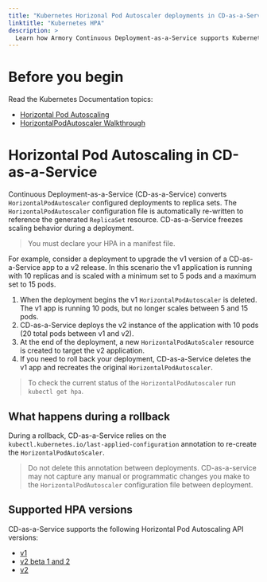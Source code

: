 ```yaml
---
title: "Kubernetes Horizonal Pod Autoscaler deployments in CD-as-a-Service"
linktitle: "Kubernetes HPA"
description: >
  Learn how Armory Continuous Deployment-as-a-Service supports Kubernetes deployments with Horizontal Pod Autoscaling.
---
```


# Before you begin
Read the Kubernetes Documentation topics: 
- [Horizontal Pod Autoscaling](https://kubernetes.io/docs/tasks/run-application/horizontal-pod-autoscale/)
- [HorizontalPodAutoscaler Walkthrough](https://kubernetes.io/docs/tasks/run-application/horizontal-pod-autoscale-walkthrough/)
 
# Horizontal Pod Autoscaling in CD-as-a-Service
Continuous Deployment-as-a-Service (CD-as-a-Service) converts `HorizontalPodAutoscaler` configured deployments to replica sets. The `HorizontalPodAutoscaler` configuration file is automatically re-written to reference the generated `ReplicaSet` resource. CD-as-a-Service freezes scaling behavior during a deployment.

> You must declare your HPA in a manifest file.

For example, consider a deployment to upgrade the v1 version of a CD-as-a-Service app to a v2 release. In this scenario the v1 application is running with 10 replicas and is scaled with a minimum set to 5 pods and a maximum set to 15 pods.

1. When the deployment begins the v1 `HorizontalPodAutoscaler` is deleted. The v1 app is running 10 pods, but no longer scales between 5 and 15 pods.
1. CD-as-a-Service deploys the v2 instance of the application with 10 pods (20 total pods between v1 and v2).
1. At the end of the deployment, a new `HorizontalPodAutoScaler` resource is created to target the v2 application. 
1. If you need to roll back your deployment, CD-as-a-Service deletes the v1 app and recreates the original `HorizontalPodAutoscaler`.

> To check the current status of the `HorizontalPodAutoscaler` run `kubectl get hpa`.

## What happens during a rollback
During a rollback, CD-as-a-Service relies on the `kubectl.kubernetes.io/last-applied-configuration` annotation to re-create the `HorizontalPodAutoScaler`. 

> Do not delete this annotation between deployments. CD-as-a-service may not capture any manual or programmatic changes you make to the `HorizontalPodAutoscaler` configuration file between deployment.

## Supported HPA versions
CD-as-a-Service supports the following Horizontal Pod Autoscaling API versions:
- [v1](https://kubernetes.io/docs/reference/kubernetes-api/workload-resources/horizontal-pod-autoscaler-v1/)
- [v2 beta 1 and 2](https://kubernetes.io/docs/reference/kubernetes-api/workload-resources/horizontal-pod-autoscaler-v2beta2/)
-  [v2](https://kubernetes.io/docs/reference/kubernetes-api/workload-resources/horizontal-pod-autoscaler-v2/)
